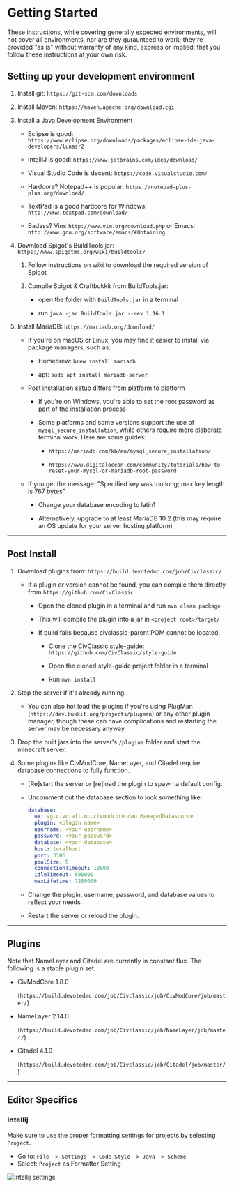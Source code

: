 # Getting Started

These instructions, while covering generally expected environments, will not cover all environments, nor are they guraunteed to work; they're provided "as is" without warranty of any kind, express or implied; that you follow these instructions at your own risk.

## Setting up your development environment

1. Install git: `https://git-scm.com/downloads`

2. Install Maven: `https://maven.apache.org/download.cgi`

3. Install a Java Development Environment

    * Eclipse is good: `https://www.eclipse.org/downloads/packages/eclipse-ide-java-developers/lunasr2`

    * IntelliJ is good: `https://www.jetbrains.com/idea/download/`

    * Visual Studio Code is decent: `https://code.visualstudio.com/`

    * Hardcore? Notepad++ is popular: `https://notepad-plus-plus.org/download/`

    * TextPad is a good hardcore for Windows: `http://www.textpad.com/download/`

    * Badass? Vim: `http://www.vim.org/download.php` or Emacs: `http://www.gnu.org/software/emacs/#Obtaining`

4. Download Spigot's BuildTools.jar: `https://www.spigotmc.org/wiki/buildtools/`

    1. Follow instructions on wiki to download the required version of Spigot

    2. Compile Spigot & Craftbukkit from BuildTools.jar:

        * open the folder with `BuildTools.jar` in a terminal

        * run `java -jar BuildTools.jar --rev 1.16.1`

5. Install MariaDB: `https://mariadb.org/download/`

    * If you're on macOS or Linux, you may find it easier to install via package managers, such as:

        * Homebrew: `brew install mariadb`

        * apt: `sudo apt install mariadb-server`

    * Post installation setup differs from platform to platform

        * If you're on Windows, you're able to set the root password as part of the installation process

        * Some platforms and some versions support the use of `mysql_secure_installation`, while others require more elaborate terminal work. Here are some guides:

            * `https://mariadb.com/kb/en/mysql_secure_installation/`

            * `https://www.digitalocean.com/community/tutorials/how-to-reset-your-mysql-or-mariadb-root-password`

    * If you get the message: "Specified key was too long; max key length is 767 bytes"
    
        * Change your database encoding to latin1

        * Alternatively, upgrade to at least MariaDB 10.2 (this may require an OS update for your server hosting platform)

---

## Post Install

1. Download plugins from: `https://build.devotedmc.com/job/Civclassic/`

    * If a plugin or version cannot be found, you can compile them directly from `https://github.com/CivClassic`

        * Open the cloned plugin in a terminal and run `mvn clean package`

        * This will compile the plugin into a jar in `<project root>/target/`

        * If build fails because civclassic-parent POM cannot be located:

            * Clone the CivClassic style-guide: `https://github.com/CivClassic/style-guide`

            * Open the cloned style-guide project folder in a terminal

            * Run `mvn install`

2. Stop the server if it's already running.

    * You can also hot load the plugins if you're using PlugMan (`https://dev.bukkit.org/projects/plugman`) or any other plugin manager, though these can have complications and restarting the server may be necessary anyway.

3. Drop the built jars into the server's `/plugins` folder and start the minecraft server.

4. Some plugins like CivModCore, NameLayer, and Citadel require database connections to fully function.

    * [Re]start the server or [re]load the plugin to spawn a default config.

    * Uncomment out the database section to look something like:

        ```yaml
        database:
          ==: vg.civcraft.mc.civmodcore.dao.ManagedDatasource
          plugin: <plugin name>
          username: <your username>
          password: <your password>
          database: <your database>
          host: localhost
          port: 3306
          poolSize: 5
          connectionTimeout: 10000
          idleTimeout: 600000
          maxLifetime: 7200000
        ```

    * Change the plugin, username, password, and database values to reflect your needs.

    * Restart the server or reload the plugin.

---

## Plugins

Note that NameLayer and Citadel are currently in constant flux. The following is a stable plugin set:

* CivModCore 1.8.0

  (`https://build.devotedmc.com/job/Civclassic/job/CivModCore/job/master/`)

* NameLayer 2.14.0

  (`https://build.devotedmc.com/job/Civclassic/job/NameLayer/job/master/`)

* Citadel 4.1.0

  (`https://build.devotedmc.com/job/Civclassic/job/Citadel/job/master/`)
  
---

## Editor Specifics

### Intellij

Make sure to use the proper formatting settings for projects by selecting `Project`.
* Go to: `File -> Settings -> Code Style -> Java -> Scheme`
* Select: `Project` as Formatter Setting

![intellij settings](img/intellij_project_formatter_style.png)

